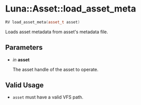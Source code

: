 # Luna::Asset::load_asset_meta

```c++
RV load_asset_meta(asset_t asset)
```

Loads asset metadata from asset's metadata file. 



## Parameters
* *in* **asset**

    The asset handle of the asset to operate. 

## Valid Usage
* `asset` must have a valid VFS path. 


